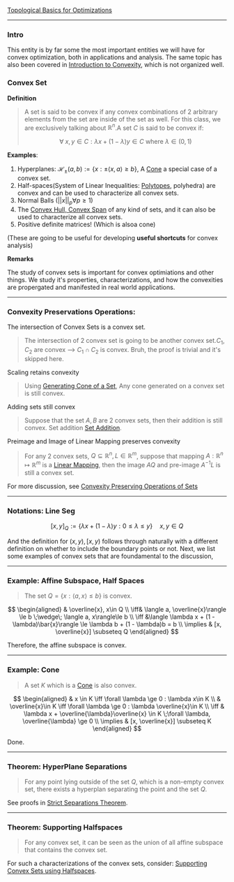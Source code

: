  [Topological Basics for Optimizations](Topological%20Basics%20for%20Optimizations.md)


---
### **Intro**

This entity is by far some the most important entities we will have for convex optimization, both in applications and analysis. The same topic has also been covered in [Introduction to Convexity](../../AMATH%20515%20Optimization%20Fundamentals/Basic%20Convexity/Introduction%20to%20Convexity.md), which is not organized well. 


### **Convex Set**

**Definition**

> A set is said to be convex if any convex combinations of 2 arbitrary elements from the set are inside of the set as well. For this class, we are exclusively talking about $\mathbb{R}^n$.A set $C$ is said to be convex if:
> 
> $$
> \forall\; x, y \in C: \lambda x + (1-\lambda)y \in C \text{ where } \lambda \in (0, 1)
> $$

 
**Examples**:
1. Hyperplanes: $\mathcal H_{\pm}(a, b):=\{x: \pm\langle x, a\rangle \ge b\}$, A [Cone](Cone.md) a special case of a convex set. 
3. Half-spaces(System of Linear Inequalities: [Polytopes](../../AMATH%20514%20Combinatorics%20Optimizations/Polytopes.md), polyhedra) are convex and can be used to characterize all convex sets. 
4. Normal Balls ($||x||_p \forall p \geq 1$)
5. The [Convex Hull, Convex Span](Convex%20Hull,%20Convex%20Span.md) of any kind of sets, and it can also be used to characterize all convex sets. 
6. Positive definite matrices! (Which is alsoa cone)
  
(These are going to be useful for developing **useful shortcuts** for convex analysis)

**Remarks**

The study of convex sets is important for convex optimiations and other things. We study it's properties, characterizations, and how the convexities are propergated and manifested in real world applications. 


---
### **Convexity Preservations Operations**:

The intersection of Convex Sets is a convex set. 

> The intersection of 2 convex set is going to be another convex set.$C_1, C_2$ are convex --> $C_1 \cap C_2$ is convex.
> Bruh, the proof is trivial and it's skipped here.

Scaling retains convexity

> Using [Generating Cone of a Set](Generating%20Cone%20of%20a%20Set.md), Any cone generated on a convex set is still convex. 

Adding sets still convex 

> Suppose that the set $A, B$ are 2 convex sets, then their addition is still convex. Set addition [Set Addition](Set%20Addition.md). 

Preimage and Image of Linear Mapping preserves convexity

> For any 2 convex sets, $Q\subseteq\mathbb{R}^n, L\in\mathbb{R}^m$, suppose that mapping $A:\mathbb{R}^n\mapsto\mathbb{R}^m$ is a [Linear Mapping](Linear%20Mapping.md), then the image $AQ$ and pre-image $A^{-1}L$ is still a convex set. 

For more discussion, see [Convexity Preserving Operations of Sets](../CVX%20Geometry/Convexity%20Preserving%20Operations%20of%20Sets.md)


---
### **Notations: Line Seg**

$$
[x, y]_Q := \{\lambda x + (1 - \lambda)y: 0 \le \lambda \le y\}\quad x, y \in Q
$$

And the definition for $(x, y), [x, y)$ follows through naturally with a different definition on whether to include the boundary points or not. Next, we list some examples of convex sets that are foundamental to the discussion, 

---
### **Example: Affine Subspace, Half Spaces**

> The set $Q = \{x: \langle a, x\rangle\le b\}$ is convex. 

$$
\begin{aligned}
    & \overline{x}, x\in Q
    \\
    \iff& \langle a, \overline{x}\rangle  \le b \;\wedge\;
    \langle a, x\rangle\le b
    \\
    \iff &\langle \lambda x + (1 - \lambda)\bar{x}\rangle \le 
    \lambda b + (1 - \lambda)b = b
    \\
    \implies & [x, \overline{x}] \subseteq Q
\end{aligned}
$$

Therefore, the affine subspace is convex. 

---
### **Example: Cone**

> A set $K$ which is a [Cone](Cone.md) is also convex. 

$$
\begin{aligned}
    & x \in K \iff \forall \lambda \ge 0 : \lambda x\in K 
    \\
    & \overline{x}\in K \iff \forall \lambda \ge 0 : \lambda \overline{x}\in K 
    \\
    \iff & 
    \lambda x + \overline{\lambda}\overline{x} \in K \;\forall \lambda, \overline{\lambda} \ge 0 
    \\
    \implies & 
    [x, \overline{x}] \subseteq K
\end{aligned}
$$

Done. 


---
### **Theorem: HyperPlane Separations**
> For any point lying outside of the set $Q$, which is a non-empty convex set, there exists a hyperplan separating the point and the set $Q$. 

See proofs in [Strict Separations Theorem](../CVX%20Geometry/Strict%20Separations%20Theorem.md).	


---
### **Theorem: Supporting Halfspaces**

> For any convex set, it can be seen as the union of all affine subspace that contains the convex set. 


For such a characterizations of the convex sets, consider: [Supporting Convex Sets using Halfspaces](../CVX%20Geometry/Supporting%20Convex%20Sets%20using%20Halfspaces.md). 